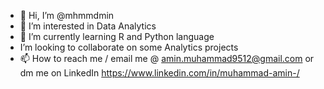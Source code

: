 - 👋 Hi, I’m @mhmmdmin
- 👀 I’m interested in Data Analytics
- 🌱 I’m currently learning R and Python language
- I’m looking to collaborate on some Analytics projects
- 📫 How to reach me / email me @ amin.muhammad9512@gmail.com or dm me on LinkedIn https://www.linkedin.com/in/muhammad-amin-/

<!---
mhmmdmin/mhmmdmin is a ✨ special ✨ repository because its `README.md` (this file) appears on your GitHub profile.
You can click the Preview link to take a look at your changes.
--->
